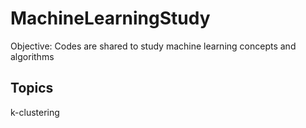 # MachineLearningStudy

Objective: Codes are shared to study machine learning concepts and algorithms

## Topics

k-clustering
